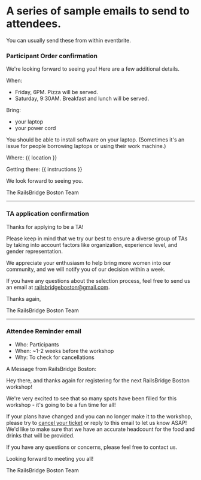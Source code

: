 # A series of sample emails to send to attendees.

You can usually send these from within eventbrite.

### Participant Order confirmation

We're looking forward to seeing you! Here are a few additional details.

When:

- Friday, 6PM. Pizza will be served.
- Saturday, 9:30AM. Breakfast and lunch will be served.

Bring:

- your laptop
- your power cord

You should be able to install software on your laptop. (Sometimes it's an issue for people borrowing laptops or using their work machine.)

Where:
{{ location }}

Getting there:
{{ instructions }}

We look forward to seeing you.

The RailsBridge Boston Team

---

### TA application confirmation

Thanks for applying to be a TA!

Please keep in mind that we try our best to ensure a diverse group of TAs by taking into account factors like organization, experience level, and gender representation.

We appreciate your enthusiasm to help bring more women into our community, and we will notify you of our decision within a week.

If you have any questions about the selection process, feel free to send us an email at railsbridgeboston@gmail.com.

Thanks again,

The RailsBridge Boston Team

---

### Attendee Reminder email

* Who: Participants
* When: ~1-2 weeks before the workshop
* Why: To check for cancellations

A Message from RailsBridge Boston:


Hey there, and thanks again for registering for the next RailsBridge Boston workshop!


We're very excited to see that so many spots have been filled for this workshop - it's going to be a fun time for all!


If your plans have changed and you can no longer make it to the workshop, please try to [cancel your ticket](https://www.eventbrite.com/support/articles/en_US/How_To/how-to-cancel-your-free-registration) or reply to this email to let us know ASAP! We'd like to make sure that we have an accurate headcount for the food and drinks that will be provided.

If you have any questions or concerns, please feel free to contact us.

Looking forward to meeting you all!

The RailsBridge Boston Team
